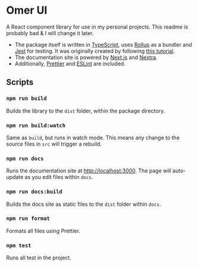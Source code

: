 # Omer UI

A React component library for use in my personal projects. This readme is probably bad & I will change it later.

- The package itself is written in [TypeScript](https://www.typescriptlang.org/), uses [Rollup](https://rollupjs.org/) as a bundler and [Jest](https://jestjs.io/) for testing. It was originally created by following [this tutorial](https://youtu.be/XHQi5a0TmMc).
- The documentation site is powered by [Next.js](https://nextjs.org/) and [Nextra](https://nextra.site/).
- Additionally, [Prettier](https://prettier.io/) and [ESLint](https://eslint.org/) are included.

## Scripts

### `npm run build`

Builds the library to the `dist` folder, within the package directory.

### `npm run build:watch`

Same as `build`, but runs in watch mode. This means any change to the source files in `src` will trigger a rebuild.

### `npm run docs`

Runs the documentation site at [http://localhost:3000](http://localhost:3000). The page will auto-update as you edit files within `docs`.

### `npm run docs:build`

Builds the docs site as static files to the `dist` folder within `docs`.

### `npm run format`

Formats all files using Prettier.

### `npm test`

Runs all test in the project.
